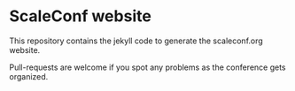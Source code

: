 ScaleConf website
=================

This repository contains the jekyll code to generate the scaleconf.org website.

Pull-requests are welcome if you spot any problems as the conference gets organized.

